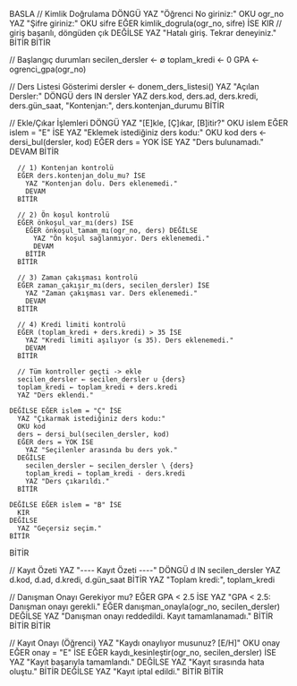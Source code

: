 BASLA
  // Kimlik Doğrulama
  DÖNGÜ
    YAZ "Öğrenci No giriniz:"
    OKU ogr_no
    YAZ "Şifre giriniz:"
    OKU sifre
    EĞER kimlik_dogrula(ogr_no, sifre) İSE
      KIR // giriş başarılı, döngüden çık
    DEĞİLSE
      YAZ "Hatalı giriş. Tekrar deneyiniz."
    BİTİR
  BİTİR

  // Başlangıç durumları
  secilen_dersler ← ∅
  toplam_kredi ← 0
  GPA ← ogrenci_gpa(ogr_no)

  // Ders Listesi Gösterimi
  dersler ← donem_ders_listesi()
  YAZ "Açılan Dersler:"
  DÖNGÜ ders IN dersler
    YAZ ders.kod, ders.ad, ders.kredi, ders.gün_saat, "Kontenjan:", ders.kontenjan_durumu
  BİTİR

  // Ekle/Çıkar İşlemleri
  DÖNGÜ
    YAZ "[E]kle, [Ç]ıkar, [B]itir?"
    OKU islem
    EĞER islem = "E" İSE
      YAZ "Eklemek istediğiniz ders kodu:"
      OKU kod
      ders ← dersi_bul(dersler, kod)
      EĞER ders = YOK İSE
        YAZ "Ders bulunamadı."
        DEVAM
      BİTİR

      // 1) Kontenjan kontrolü
      EĞER ders.kontenjan_dolu_mu? İSE
        YAZ "Kontenjan dolu. Ders eklenemedi."
        DEVAM
      BİTİR

      // 2) Ön koşul kontrolü
      EĞER önkoşul_var_mı(ders) İSE
        EĞER önkoşul_tamam_mı(ogr_no, ders) DEĞİLSE
          YAZ "Ön koşul sağlanmıyor. Ders eklenemedi."
          DEVAM
        BİTİR
      BİTİR

      // 3) Zaman çakışması kontrolü
      EĞER zaman_çakışır_mı(ders, secilen_dersler) İSE
        YAZ "Zaman çakışması var. Ders eklenemedi."
        DEVAM
      BİTİR

      // 4) Kredi limiti kontrolü
      EĞER (toplam_kredi + ders.kredi) > 35 İSE
        YAZ "Kredi limiti aşılıyor (≤ 35). Ders eklenemedi."
        DEVAM
      BİTİR

      // Tüm kontroller geçti -> ekle
      secilen_dersler ← secilen_dersler ∪ {ders}
      toplam_kredi ← toplam_kredi + ders.kredi
      YAZ "Ders eklendi."
    
    DEĞİLSE EĞER islem = "Ç" İSE
      YAZ "Çıkarmak istediğiniz ders kodu:"
      OKU kod
      ders ← dersi_bul(secilen_dersler, kod)
      EĞER ders = YOK İSE
        YAZ "Seçilenler arasında bu ders yok."
      DEĞİLSE
        secilen_dersler ← secilen_dersler \ {ders}
        toplam_kredi ← toplam_kredi - ders.kredi
        YAZ "Ders çıkarıldı."
      BİTİR

    DEĞİLSE EĞER islem = "B" İSE
      KIR
    DEĞİLSE
      YAZ "Geçersiz seçim."
    BİTİR
  BİTİR

  // Kayıt Özeti
  YAZ "---- Kayıt Özeti ----"
  DÖNGÜ d IN secilen_dersler
    YAZ d.kod, d.ad, d.kredi, d.gün_saat
  BİTİR
  YAZ "Toplam kredi:", toplam_kredi

  // Danışman Onayı Gerekiyor mu?
  EĞER GPA < 2.5 İSE
    YAZ "GPA < 2.5: Danışman onayı gerekli."
    EĞER danışman_onayla(ogr_no, secilen_dersler) DEĞİLSE
      YAZ "Danışman onayı reddedildi. Kayıt tamamlanamadı."
      BİTİR
    BİTİR
  BİTİR

  // Kayıt Onayı (Öğrenci)
  YAZ "Kaydı onaylıyor musunuz? [E/H]"
  OKU onay
  EĞER onay = "E" İSE
    EĞER kaydı_kesinleştir(ogr_no, secilen_dersler) İSE
      YAZ "Kayıt başarıyla tamamlandı."
    DEĞİLSE
      YAZ "Kayıt sırasında hata oluştu."
    BİTİR
  DEĞİLSE
    YAZ "Kayıt iptal edildi."
  BİTİR
BİTİR
